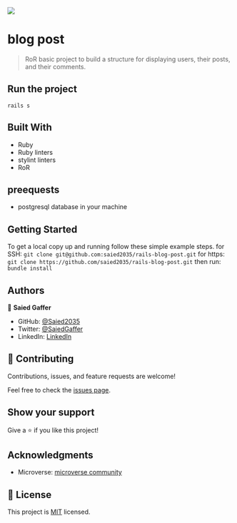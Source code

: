 ![](https://img.shields.io/badge/Microverse-blueviolet)

#  blog post

> RoR basic project to build a structure for displaying users, their posts, and their comments. 
 
## Run the project
  `rails s`
  
## Built With

- Ruby
- Ruby linters
- stylint linters
- RoR

## preequests

  - postgresql database in your machine

## Getting Started

To get a local copy up and running follow these simple example steps.
for SSH:
`git clone git@github.com:saied2035/rails-blog-post.git`
for https:
`git clone https://github.com/saied2035/rails-blog-post.git`
then run:
`bundle install`

## Authors

👤 **Saied Gaffer**

- GitHub: [@Saied2035](https://github.com/saied2035)
- Twitter: [@SaiedGaffer](https://twitter.com/SaiedGaffer)
- LinkedIn: [LinkedIn](https://www.linkedin.com/in/saiedgaffer/)


## 🤝 Contributing

Contributions, issues, and feature requests are welcome!

Feel free to check the [issues page](https://github.com/saied2035/rails-blog-post/issues).

## Show your support

Give a ⭐️ if you like this project!

## Acknowledgments

- Microverse: [microverse community](https://github.com/microverseinc)

## 📝 License

This project is [MIT](./MIT.md) licensed.
